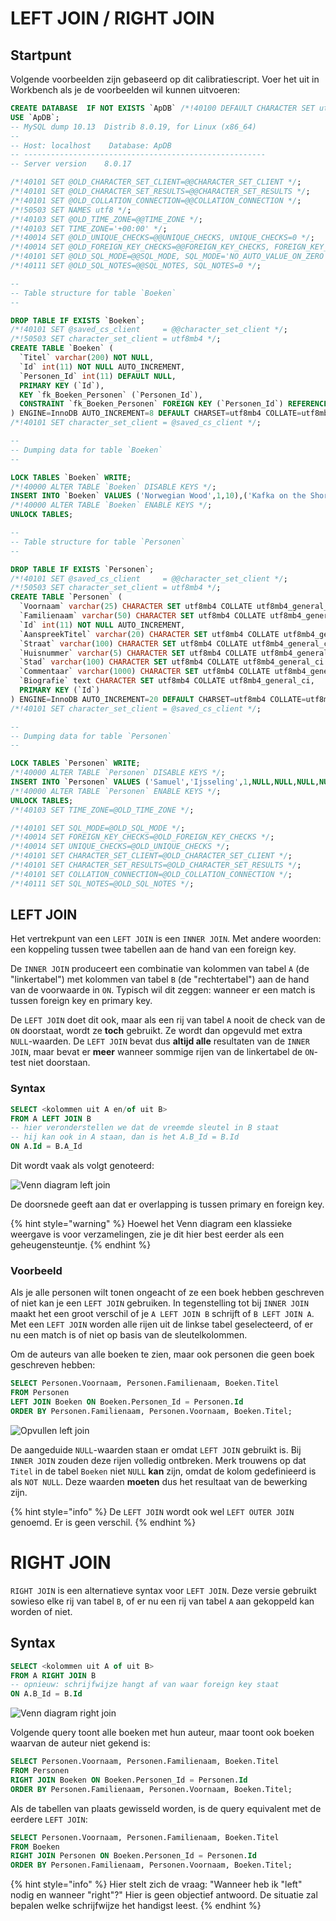 # LEFT JOIN / RIGHT JOIN

## Startpunt

Volgende voorbeelden zijn gebaseerd op dit calibratiescript. Voer het uit in Workbench als je de voorbeelden wil kunnen uitvoeren:

```sql
CREATE DATABASE  IF NOT EXISTS `ApDB` /*!40100 DEFAULT CHARACTER SET utf8mb4 COLLATE utf8mb4_0900_ai_ci */ /*!80016 DEFAULT ENCRYPTION='N' */;
USE `ApDB`;
-- MySQL dump 10.13  Distrib 8.0.19, for Linux (x86_64)
--
-- Host: localhost    Database: ApDB
-- ------------------------------------------------------
-- Server version    8.0.17

/*!40101 SET @OLD_CHARACTER_SET_CLIENT=@@CHARACTER_SET_CLIENT */;
/*!40101 SET @OLD_CHARACTER_SET_RESULTS=@@CHARACTER_SET_RESULTS */;
/*!40101 SET @OLD_COLLATION_CONNECTION=@@COLLATION_CONNECTION */;
/*!50503 SET NAMES utf8 */;
/*!40103 SET @OLD_TIME_ZONE=@@TIME_ZONE */;
/*!40103 SET TIME_ZONE='+00:00' */;
/*!40014 SET @OLD_UNIQUE_CHECKS=@@UNIQUE_CHECKS, UNIQUE_CHECKS=0 */;
/*!40014 SET @OLD_FOREIGN_KEY_CHECKS=@@FOREIGN_KEY_CHECKS, FOREIGN_KEY_CHECKS=0 */;
/*!40101 SET @OLD_SQL_MODE=@@SQL_MODE, SQL_MODE='NO_AUTO_VALUE_ON_ZERO' */;
/*!40111 SET @OLD_SQL_NOTES=@@SQL_NOTES, SQL_NOTES=0 */;

--
-- Table structure for table `Boeken`
--

DROP TABLE IF EXISTS `Boeken`;
/*!40101 SET @saved_cs_client     = @@character_set_client */;
/*!50503 SET character_set_client = utf8mb4 */;
CREATE TABLE `Boeken` (
  `Titel` varchar(200) NOT NULL,
  `Id` int(11) NOT NULL AUTO_INCREMENT,
  `Personen_Id` int(11) DEFAULT NULL,
  PRIMARY KEY (`Id`),
  KEY `fk_Boeken_Personen` (`Personen_Id`),
  CONSTRAINT `fk_Boeken_Personen` FOREIGN KEY (`Personen_Id`) REFERENCES `Personen` (`Id`)
) ENGINE=InnoDB AUTO_INCREMENT=8 DEFAULT CHARSET=utf8mb4 COLLATE=utf8mb4_0900_ai_ci;
/*!40101 SET character_set_client = @saved_cs_client */;

--
-- Dumping data for table `Boeken`
--

LOCK TABLES `Boeken` WRITE;
/*!40000 ALTER TABLE `Boeken` DISABLE KEYS */;
INSERT INTO `Boeken` VALUES ('Norwegian Wood',1,10),('Kafka on the Shore',2,10),('American Gods',3,16),('The Ocean at the End of the Lane',4,16),('Pet Sematary',5,17),('Good Omens',6,18),('The Talisman',7,17),('Beowulf',1,NULL);
/*!40000 ALTER TABLE `Boeken` ENABLE KEYS */;
UNLOCK TABLES;

--
-- Table structure for table `Personen`
--

DROP TABLE IF EXISTS `Personen`;
/*!40101 SET @saved_cs_client     = @@character_set_client */;
/*!50503 SET character_set_client = utf8mb4 */;
CREATE TABLE `Personen` (
  `Voornaam` varchar(25) CHARACTER SET utf8mb4 COLLATE utf8mb4_general_ci DEFAULT NULL,
  `Familienaam` varchar(50) CHARACTER SET utf8mb4 COLLATE utf8mb4_general_ci DEFAULT NULL,
  `Id` int(11) NOT NULL AUTO_INCREMENT,
  `AanspreekTitel` varchar(20) CHARACTER SET utf8mb4 COLLATE utf8mb4_general_ci DEFAULT NULL,
  `Straat` varchar(100) CHARACTER SET utf8mb4 COLLATE utf8mb4_general_ci DEFAULT NULL,
  `Huisnummer` varchar(5) CHARACTER SET utf8mb4 COLLATE utf8mb4_general_ci DEFAULT NULL,
  `Stad` varchar(100) CHARACTER SET utf8mb4 COLLATE utf8mb4_general_ci DEFAULT NULL,
  `Commentaar` varchar(1000) CHARACTER SET utf8mb4 COLLATE utf8mb4_general_ci DEFAULT NULL,
  `Biografie` text CHARACTER SET utf8mb4 COLLATE utf8mb4_general_ci,
  PRIMARY KEY (`Id`)
) ENGINE=InnoDB AUTO_INCREMENT=20 DEFAULT CHARSET=utf8mb4 COLLATE=utf8mb4_general_ci;
/*!40101 SET character_set_client = @saved_cs_client */;

--
-- Dumping data for table `Personen`
--

LOCK TABLES `Personen` WRITE;
/*!40000 ALTER TABLE `Personen` DISABLE KEYS */;
INSERT INTO `Personen` VALUES ('Samuel','Ijsseling',1,NULL,NULL,NULL,NULL,NULL,NULL),('Jacob','Van Sluis',2,NULL,NULL,NULL,NULL,NULL,NULL),('Emile','Benveniste',3,NULL,NULL,NULL,NULL,NULL,NULL),('Evert W.','Beth',4,NULL,NULL,NULL,NULL,NULL,NULL),('Rémy','Bernard',5,NULL,NULL,NULL,NULL,NULL,NULL),('Robert','Bly',6,NULL,NULL,NULL,NULL,NULL,NULL),('timothy','gowers',7,NULL,NULL,NULL,NULL,NULL,NULL),(NULL,'?',8,NULL,NULL,NULL,NULL,NULL,NULL),(NULL,'Ovidius',9,NULL,NULL,NULL,NULL,NULL,NULL),('Haruki','Murakami',10,NULL,NULL,NULL,NULL,NULL,NULL),('David','Mitchell',11,NULL,NULL,NULL,NULL,NULL,NULL),('Nick','Harkaway',12,NULL,NULL,NULL,NULL,NULL,NULL),('Thomas','Ligotti',13,NULL,NULL,NULL,NULL,NULL,NULL),('Neil','Gaiman',16,NULL,NULL,NULL,NULL,NULL,NULL),('Stephen','King',17,NULL,NULL,NULL,NULL,NULL,NULL),('Terry','Pratchett',18,NULL,NULL,NULL,NULL,NULL,NULL),('Peter','Straub',19,NULL,NULL,NULL,NULL,NULL,NULL);
/*!40000 ALTER TABLE `Personen` ENABLE KEYS */;
UNLOCK TABLES;
/*!40103 SET TIME_ZONE=@OLD_TIME_ZONE */;

/*!40101 SET SQL_MODE=@OLD_SQL_MODE */;
/*!40014 SET FOREIGN_KEY_CHECKS=@OLD_FOREIGN_KEY_CHECKS */;
/*!40014 SET UNIQUE_CHECKS=@OLD_UNIQUE_CHECKS */;
/*!40101 SET CHARACTER_SET_CLIENT=@OLD_CHARACTER_SET_CLIENT */;
/*!40101 SET CHARACTER_SET_RESULTS=@OLD_CHARACTER_SET_RESULTS */;
/*!40101 SET COLLATION_CONNECTION=@OLD_COLLATION_CONNECTION */;
/*!40111 SET SQL_NOTES=@OLD_SQL_NOTES */;
```

## LEFT JOIN

Het vertrekpunt van een `LEFT JOIN` is een `INNER JOIN`. Met andere woorden: een koppeling tussen twee tabellen aan de hand van een foreign key.

De `INNER JOIN` produceert een combinatie van kolommen van tabel `A` (de "linkertabel") met kolommen van tabel `B` (de "rechtertabel") aan de hand van de voorwaarde in `ON`. Typisch wil dit zeggen: wanneer er een match is tussen foreign key en primary key.

De `LEFT JOIN` doet dit ook, maar als een rij van tabel `A` nooit de check van de `ON` doorstaat, wordt ze **toch** gebruikt. Ze wordt dan opgevuld met extra `NULL`-waarden. De `LEFT JOIN` bevat dus **altijd alle** resultaten van de `INNER JOIN`, maar bevat er **meer** wanneer sommige rijen van de linkertabel de `ON`-test niet doorstaan.

### Syntax

```sql
SELECT <kolommen uit A en/of uit B>
FROM A LEFT JOIN B 
-- hier veronderstellen we dat de vreemde sleutel in B staat
-- hij kan ook in A staan, dan is het A.B_Id = B.Id
ON A.Id = B.A_Id
```

Dit wordt vaak als volgt genoteerd:

![Venn diagram left join](<../.gitbook/assets/venndiagramleftjoin.png>)

De doorsnede geeft aan dat er overlapping is tussen primary en foreign key.

{% hint style="warning" %}
Hoewel het Venn diagram een klassieke weergave is voor verzamelingen, zie je dit hier best eerder als een geheugensteuntje.
{% endhint %}

### Voorbeeld
Als je alle personen wilt tonen ongeacht of ze een boek hebben geschreven of niet kan je een `LEFT JOIN` gebruiken. In tegenstelling tot bij `INNER JOIN` maakt het een groot verschil of je `A LEFT JOIN B` schrijft of `B LEFT JOIN A`. Met een `LEFT JOIN` worden alle rijen uit de linkse tabel geselecteerd, of er nu een match is of niet op basis van de sleutelkolommen.

Om de auteurs van alle boeken te zien, maar ook personen die geen boek geschreven hebben:

```sql
SELECT Personen.Voornaam, Personen.Familienaam, Boeken.Titel 
FROM Personen
LEFT JOIN Boeken ON Boeken.Personen_Id = Personen.Id
ORDER BY Personen.Familienaam, Personen.Voornaam, Boeken.Titel;
```

![Opvullen left join](<../.gitbook/assets/opvullenleftjoin.png>)

De aangeduide `NULL`-waarden staan er omdat `LEFT JOIN` gebruikt is. Bij `INNER JOIN` zouden deze rijen volledig ontbreken. Merk trouwens op dat `Titel` in de tabel `Boeken` niet `NULL` **kan** zijn, omdat de kolom gedefinieerd is als `NOT NULL`. Deze waarden **moeten** dus het resultaat van de bewerking zijn.

{% hint style="info" %}
De `LEFT JOIN` wordt ook wel `LEFT OUTER JOIN` genoemd. Er is geen verschil.
{% endhint %}

# RIGHT JOIN

`RIGHT JOIN` is een alternatieve syntax voor `LEFT JOIN`. Deze versie gebruikt sowieso elke rij van tabel `B`, of er nu een rij van tabel `A` aan gekoppeld kan worden of niet.

## Syntax

```sql
SELECT <kolommen uit A of uit B>
FROM A RIGHT JOIN B
-- opnieuw: schrijfwijze hangt af van waar foreign key staat
ON A.B_Id = B.Id
```

![Venn diagram right join](<../.gitbook/assets/venndiagramrightjoin.png>)

Volgende query toont alle boeken met hun auteur, maar toont ook boeken waarvan de auteur niet gekend is:

```sql
SELECT Personen.Voornaam, Personen.Familienaam, Boeken.Titel 
FROM Personen
RIGHT JOIN Boeken ON Boeken.Personen_Id = Personen.Id
ORDER BY Personen.Familienaam, Personen.Voornaam, Boeken.Titel;
```

Als de tabellen van plaats gewisseld worden, is de query equivalent met de eerdere `LEFT JOIN`:

```sql
SELECT Personen.Voornaam, Personen.Familienaam, Boeken.Titel 
FROM Boeken
RIGHT JOIN Personen ON Boeken.Personen_Id = Personen.Id
ORDER BY Personen.Familienaam, Personen.Voornaam, Boeken.Titel;
```

{% hint style="info" %}
Hier stelt zich de vraag: "Wanneer heb ik "left" nodig en wanneer "right"?"
Hier is geen objectief antwoord. De situatie zal bepalen welke schrijfwijze het handigst leest.
{% endhint %}
